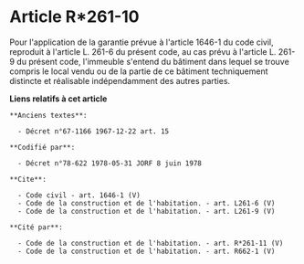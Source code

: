 # Article R*261-10

Pour l'application de la garantie prévue à l'article 1646-1 du code civil, reproduit à l'article L. 261-6 du présent code, au
cas prévu à l'article L. 261-9 du présent code, l'immeuble s'entend du bâtiment dans lequel se trouve compris le local vendu
ou de la partie de ce bâtiment techniquement distincte et réalisable indépendamment des autres parties.

**Liens relatifs à cet article**

	**Anciens textes**:

	  - Décret n°67-1166 1967-12-22 art. 15

	**Codifié par**:

	  - Décret n°78-622 1978-05-31 JORF 8 juin 1978

	**Cite**:

	  - Code civil - art. 1646-1 (V)
	  - Code de la construction et de l'habitation. - art. L261-6 (V)
	  - Code de la construction et de l'habitation. - art. L261-9 (V)

	**Cité par**:

	  - Code de la construction et de l'habitation. - art. R*261-11 (V)
	  - Code de la construction et de l'habitation. - art. R662-1 (V)

